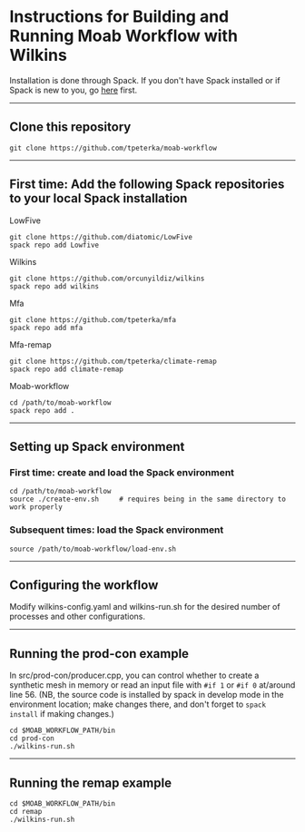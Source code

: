 # Instructions for Building and Running Moab Workflow with Wilkins

Installation is done through Spack. If you don't have Spack installed or if Spack is new to you, go [here](https://spack.readthedocs.io/en/latest/) first.

-----

## Clone this repository

```
git clone https://github.com/tpeterka/moab-workflow
```

-----

## First time: Add the following Spack repositories to your local Spack installation

LowFive
```
git clone https://github.com/diatomic/LowFive
spack repo add Lowfive
```

Wilkins
```
git clone https://github.com/orcunyildiz/wilkins
spack repo add wilkins
```

Mfa
```
git clone https://github.com/tpeterka/mfa
spack repo add mfa
```

Mfa-remap
```
git clone https://github.com/tpeterka/climate-remap
spack repo add climate-remap
```

Moab-workflow
```
cd /path/to/moab-workflow
spack repo add .
```

-----

## Setting up Spack environment

### First time: create and load the Spack environment

```
cd /path/to/moab-workflow
source ./create-env.sh     # requires being in the same directory to work properly
```

### Subsequent times: load the Spack environment

```
source /path/to/moab-workflow/load-env.sh
```

-----

## Configuring the workflow

Modify wilkins-config.yaml and wilkins-run.sh for the desired number of processes and other configurations.

-----

## Running the prod-con example

In src/prod-con/producer.cpp, you can control whether to create a synthetic mesh in memory or read an input file with
`#if 1` or `#if 0` at/around line 56. (NB, the source code is installed by spack in develop mode in the environment
location; make changes there, and don't forget to `spack install` if making changes.)

```
cd $MOAB_WORKFLOW_PATH/bin
cd prod-con
./wilkins-run.sh
```
-----

## Running the remap example

```
cd $MOAB_WORKFLOW_PATH/bin
cd remap
./wilkins-run.sh
```

